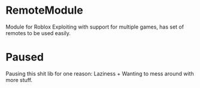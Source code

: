 # RemoteModule
Module for Roblox Exploiting with support for multiple games, has set of remotes to be used easily.
# Paused
Pausing this shit lib for one reason: Laziness + Wanting to mess around with more stuff.